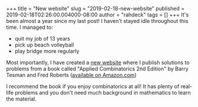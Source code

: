 +++
title = "New website"
slug = "2019-02-18-new-website"
published = 2019-02-18T02:26:00.004000-08:00
author = "rahdeck"
tags = []
+++
It's been almost a year since my last post! I haven't stayed idle
throughout this time. I managed to:  

-   quit my job of 13 years
-   pick up beach volleyball
-   play bridge more regularly

Most importantly, I have created a [new
website](https://rahdeck.github.io/) where I publish solutions to
problems from a book called "Applied Combinatorics 2nd Edition" by Barry
Tesman and Fred Roberts ([available on
Amazon.com](https://www.amazon.com/Applied-Combinatorics-Fred-Roberts/dp/1420099825/))  
  
I recommend the book if you enjoy combinatorics at all! It has plenty of
real-life problems and you don't need much background in mathematics to
learn the material.
